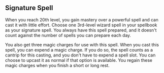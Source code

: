 ## Signature Spell
When you reach 20th level, you gain mastery over a powerful spell and can cast it with little effort.
Choose one 3rd-level wizard spell in your spellbook as your signature spell.
You always have this spell prepared, and it doesn't count against the number of spells you can prepare each day.

You also get three magic charges for use with this spell.
When you cast this spell, you can expend a magic charge.
If you do so, the spell counts as a cantrip for this casting, and you don't have to expend a spell slot.
You can choose to upcast it as normal if that option is available.
You regain these magic charges when you finish a short or long rest.

<!--

-<< CHANGES >>-
- renamed from signature spells to signature spell
- 3 charges for 1 spell instead of 2 charges for 2
- makes it a cantrip for the casting instead

-<< TODO >>-
- none

-<< COMMENTARY >>-
- notice the cantrip instead of simply being free
-> allows more rules with it (damn though!)
-> this makes upcasting it to ridiculous levels possible
-> for example, level 3 fireball cantrip (0+3) 11d6 ≈ level 6 fireball (3+3) 11d6
-> for example, you can cast fireball at the equivalent of twelfth level (17d6)
- gives more power for less versatility (1 spell instead of 2)
- tally less resources (tracking 1 on 2 vs 3 for 1)

-->
